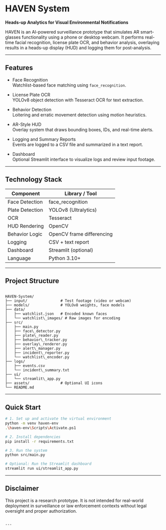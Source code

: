 # HAVEN System  
**Heads-up Analytics for Visual Environmental Notifications**

HAVEN is an AI-powered surveillance prototype that simulates AR smart-glasses functionality using a phone or desktop webcam. It performs real-time facial recognition, license plate OCR, and behavior analysis, overlaying results in a heads-up display (HUD) and logging them for post-analysis.

---

## Features

- Face Recognition  
  Watchlist-based face matching using `face_recognition`.

- License Plate OCR  
  YOLOv8 object detection with Tesseract OCR for text extraction.

- Behavior Detection  
  Loitering and erratic movement detection using motion heuristics.

- AR-Style HUD  
  Overlay system that draws bounding boxes, IDs, and real-time alerts.

- Logging and Summary Reports  
  Events are logged to a CSV file and summarized in a text report.

- Dashboard  
  Optional Streamlit interface to visualize logs and review input footage.

---

## Technology Stack

| Component         | Library / Tool             |
|------------------|----------------------------|
| Face Detection    | face_recognition           |
| Plate Detection   | YOLOv8 (Ultralytics)       |
| OCR               | Tesseract                  |
| HUD Rendering     | OpenCV                     |
| Behavior Logic    | OpenCV frame differencing  |
| Logging           | CSV + text report          |
| Dashboard         | Streamlit (optional)       |
| Language          | Python 3.10+               |

---

## Project Structure

```

HAVEN-System/
├── input/               # Test footage (video or webcam)
├── models/              # YOLOv8 weights, face models
├── data/
│   ├── watchlist.json   # Encoded known faces
│   └── watchlist\_images/ # Raw images for encoding
├── src/
│   ├── main.py
│   ├── face\_detector.py
│   ├── plate\_reader.py
│   ├── behavior\_tracker.py
│   ├── overlay\_renderer.py
│   ├── alert\_manager.py
│   ├── incident\_reporter.py
│   └── watchlist\_encoder.py
├── logs/
│   ├── events.csv
│   └── incident\_summary.txt
├── ui/
│   └── streamlit\_app.py
├── assets/              # Optional UI icons
└── README.md

````

---

## Quick Start

```bash
# 1. Set up and activate the virtual environment
python -m venv haven-env
.\haven-env\Scripts\Activate.ps1

# 2. Install dependencies
pip install -r requirements.txt

# 3. Run the system
python src/main.py

# Optional: Run the Streamlit dashboard
streamlit run ui/streamlit_app.py
````

---

## Disclaimer

This project is a research prototype. It is not intended for real-world deployment in surveillance or law enforcement contexts without legal oversight and proper authorization.

```

---

